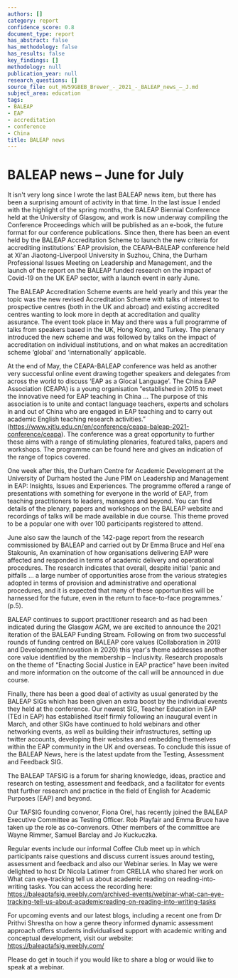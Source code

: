 ```yaml
---
authors: []
category: report
confidence_score: 0.8
document_type: report
has_abstract: false
has_methodology: false
has_results: false
key_findings: []
methodology: null
publication_year: null
research_questions: []
source_file: out_HV59GBEB_Brewer_-_2021_-_BALEAP_news_–_J.md
subject_area: education
tags:
- BALEAP
- EAP
- accreditation
- conference
- China
title: BALEAP news
---
```


# BALEAP news – June for July

It isn't very long since I wrote the last BALEAP news item, but there has been a surprising amount of activity in that time. In the last issue I ended with the highlight of the spring months, the BALEAP Biennial Conference held at the University of Glasgow, and work is now underway compiling the Conference Proceedings which will be published as an e-book, the future format for our conference publications. Since then, there has been an event held by the BALEAP Accreditation Scheme to launch the new criteria for accrediting institutions' EAP provision, the CEAPA-BALEAP conference held at Xi'an Jiaotong-Liverpool University in Suzhou, China, the Durham Professional Issues Meeting on Leadership and Management, and the launch of the report on the BALEAP funded research on the impact of Covid-19 on the UK EAP sector, with a launch event in early June.

The BALEAP Accreditation Scheme events are held yearly and this year the topic was the new revised Accreditation Scheme with talks of interest to prospective centres (both in the UK and abroad) and existing accredited centres wanting to look more in depth at accreditation and quality assurance. The event took place in May and there was a full programme of talks from speakers based in the UK, Hong Kong, and Turkey. The plenary introduced the new scheme and was followed by talks on the impact of accreditation on individual institutions, and on what makes an accreditation scheme ‘global’ and ‘internationally’ applicable.

At the end of May, the CEAPA-BALEAP conference was held as another very successful online event drawing together speakers and delegates from across the world to discuss ‘EAP as a Glocal Language’. The China EAP Association (CEAPA) is a young organisation “established in 2015 to meet the innovative need for EAP teaching in China … The purpose of this association is to unite and contact language teachers, experts and scholars in and out of China who are engaged in EAP teaching and to carry out academic English teaching research activities.” (https://www.xjtlu.edu.cn/en/conference/ceapa-baleap-2021-conference/ceapa). The conference was a great opportunity to further these aims with a range of stimulating plenaries, featured talks, papers and workshops. The programme can be found here and gives an indication of the range of topics covered.

One week after this, the Durham Centre for Academic Development at the University of Durham hosted the June PIM on Leadership and Management in EAP: Insights, Issues and Experiences. The programme offered a range of presentations with something for everyone in the world of EAP, from teaching practitioners to leaders, managers and beyond. You can find details of the plenary, papers and workshops on the BALEAP website and recordings of talks will be made available in due course. This theme proved to be a popular one with over 100 participants registered to attend.

June also saw the launch of the 142-page report from the research commissioned by BALEAP and carried out by Dr Emma Bruce and Hel´ena Stakounis, An examination of how organisations delivering EAP were affected and responded in terms of academic delivery and operational procedures. The research indicates that overall, despite initial ‘panic and pitfalls … a large number of opportunities arose from the various strategies adopted in terms of provision and administrative and operational procedures, and it is expected that many of these opportunities will be harnessed for the future, even in the return to face-to-face programmes.’ (p.5).

BALEAP continues to support practitioner research and as had been indicated during the Glasgow AGM, we are excited to announce the 2021 iteration of the BALEAP Funding Stream. Following on from two successful rounds of funding centred on BALEAP core values (Collaboration in 2019 and Development/Innovation in 2020) this year's theme addresses another core value identified by the membership – Inclusivity. Research proposals on the theme of “Enacting Social Justice in EAP practice” have been invited and more information on the outcome of the call will be announced in due course.

Finally, there has been a good deal of activity as usual generated by the BALEAP SIGs which has been given an extra boost by the individual events they held at the conference. Our newest SIG, Teacher Education in EAP (TEd in EAP) has established itself firmly following an inaugural event in March, and other SIGs have continued to hold webinars and other networking events, as well as building their infrastructures, setting up twitter accounts, developing their websites and embedding themselves within the EAP community in the UK and overseas. To conclude this issue of the BALEAP News, here is the latest update from the Testing, Assessment and Feedback SIG.

The BALEAP TAFSIG is a forum for sharing knowledge, ideas, practice and research on testing, assessment and feedback, and a facilitator for events that further research and practice in the field of English for Academic Purposes (EAP) and beyond.

Our TAFSIG founding convenor, Fiona Orel, has recently joined the BALEAP Executive Committee as Testing Officer. Rob Playfair and Emma Bruce have taken up the role as co-convenors. Other members of the committee are Wayne Rimmer, Samuel Barclay and Jo Kuckuczka.

Regular events include our informal Coffee Club meet up in which participants raise questions and discuss current issues around testing, assessment and feedback and also our Webinar series. In May we were delighted to host Dr Nicola Latimer from CRELLA who shared her work on What can eye-tracking tell us about academic reading on reading-into-writing tasks. You can access the recording here: https://baleaptafsig.weebly.com/archived-events/webinar-what-can-eye-tracking-tell-us-about-academicreading-on-reading-into-writing-tasks

For upcoming events and our latest blogs, including a recent one from Dr Prithvi Shrestha on how a genre theory informed dynamic assessment approach offers students individualised support with academic writing and conceptual development, visit our website: https://baleaptafsig.weebly.com/

Please do get in touch if you would like to share a blog or would like to speak at a webinar.